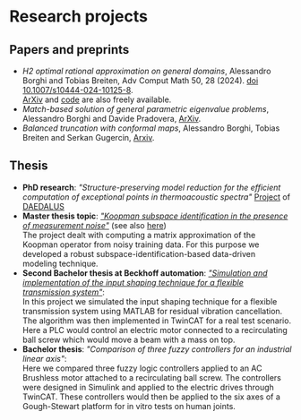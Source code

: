 # Research projects
## Papers and preprints
- *H2 optimal rational approximation on general domains*, Alessandro Borghi and Tobias Breiten, Adv Comput Math 50, 28 (2024). [doi 10.1007/s10444-024-10125-8](https://doi.org/10.1007/s10444-024-10125-8). <br/>
[ArXiv](https://arxiv.org/abs/2305.01511) and [code](https://github.com/aaborghi/H2-arbitrary-domains) are also freely available.
- *Match-based solution of general parametric eigenvalue problems*, Alessandro Borghi and Davide Pradovera, [ArXiv](https://arxiv.org/abs/2308.05335).
- *Balanced truncation with conformal maps*, Alessandro Borghi, Tobias Breiten and Serkan Gugercin, [Arxiv](https://arxiv.org/abs/2405.15656).

## Thesis
- **PhD research**: _"Structure-preserving model reduction for the efficient computation of exceptional points in thermoacoustic spectra"_ [Project](https://daedalus.berlin/projects/) of [DAEDALUS](https://daedalus.berlin/)
- **Master thesis topic**: [_"Koopman subspace identification in the presence of measurement noise"_](https://repository.tudelft.nl/islandora/object/uuid:22250d5c-875c-44a9-adf4-d643a6a08dba?collection=education) (see also [here](https://www.dcsc.tudelft.nl/~swahls/msc.html))<br/> The project dealt with computing a matrix approximation of the Koopman operator from noisy training data. For this purpose we developed a robust subspace-identification-based data-driven modeling technique.
- **Second Bachelor thesis at Beckhoff automation**: [_"Simulation and implementation of the input shaping technique for a flexible transmission system"_](https://www.researchgate.net/publication/357827921_Simulation_and_Implementation_of_the_Input_Shaping_Technique_for_a_Flexible_Transmission_System): <br/>
In this project we simulated the input shaping technique for a flexible transmission system using MATLAB for residual vibration cancellation. The algorithm was then implemented in TwinCAT for a real test scenario. Here a PLC would control an electric motor connected to a recirculating ball screw which would move a beam with a mass on top.
- **Bachelor thesis**: _"Comparison of three fuzzy controllers for an industrial linear axis"_: <br/> Here we compared three fuzzy logic controllers applied to an AC Brushless motor attached to a recirculating ball screw. The controllers were designed in Simulink and applied to the electric drives through TwinCAT. These controllers would then be applied to the six axes of a Gough-Stewart platform for in vitro tests on human joints.




<!--
# Knowledge
### Tools
In my current PhD project I make use of **Python**. <br/>
In all my projects I used **MATLAB**. <br/>
For my double bachelor thesis I employed **Structured text IEC 61131-3 from TwinCAT**.
### Relevant coursework during my studies
- Control theory for linear systems 
- Optimization in systems and control
- Spectral analysis of nonlinear/infinite dimensional systems
- Filtering and identification
- Fault diagnosis and fault tolerant control
- Nonlinear systems
- Dynamic programming and stochastic control 
- Industrial robotics
- Electric drives
-->



<!-- # Social
You can find me on [LinkedIn](http://linkedin.com/in/alessandro-borghi-736ab9b4) and [Twitter](https://twitter.com/alleborghi1996) -->



<!--### Notes
For my CV click [here](CV_Summ.pdf).
For cool links look [here!](nicelinks.md).-->
